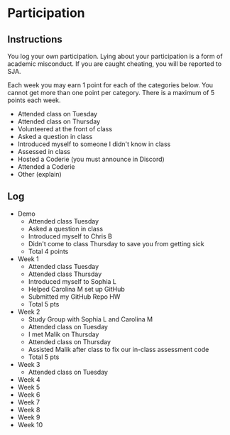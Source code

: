 Participation
=============

## Instructions ##

You log your own participation. Lying about your participation is a form of
academic misconduct. If you are caught cheating, you will be reported to SJA.

Each week you may earn 1 point for each of the categories below. You cannot get
more than one point per category. There is a maximum of 5 points each week.

+ Attended class on Tuesday
+ Attended class on Thursday
+ Volunteered at the front of class
+ Asked a question in class
+ Introduced myself to someone I didn't know in class
+ Assessed in class
+ Hosted a Coderie (you must announce in Discord)
+ Attended a Coderie
+ Other (explain)

## Log ##

- Demo
	+ Attended class Tuesday
	+ Asked a question in class
	+ Introduced myself to Chris B
	+ Didn't come to class Thursday to save you from getting sick
	+ Total 4 points
- Week 1
    + Attended class Tuesday
    + Attended class Thursday
    + Introduced myself to Sophia L
    + Helped Carolina M set up GitHub
    + Submitted my GitHub Repo HW
    + Total 5 pts
- Week 2
    + Study Group with Sophia L and Carolina M
    + Attended class on Tuesday
    + I met Malik on Thursday
    + Attended class on Thursday
    + Assisted Malik after class to fix our in-class assessment code
    + Total 5 pts
- Week 3
    + Attended class on Tuesday
- Week 4
- Week 5
- Week 6
- Week 7
- Week 8
- Week 9
- Week 10
